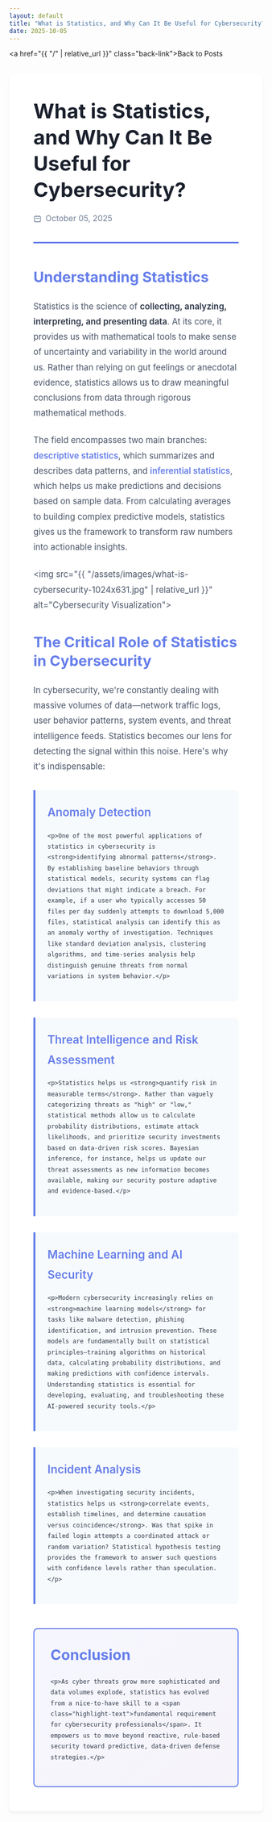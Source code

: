 ```yaml
---
layout: default
title: "What is Statistics, and Why Can It Be Useful for Cybersecurity?"
date: 2025-10-05
---
```


<style>
  @import url('https://fonts.googleapis.com/css2?family=Inter:wght@400;500;600;700&display=swap');

  article {
    font-family: 'Inter', sans-serif;
    background: white;
    border-radius: 0.5rem;
    padding: 3rem;
    margin: 2rem auto;
    max-width: 850px;
    color: #2d3748;
    line-height: 1.8;
    box-shadow: 0 4px 6px rgba(0, 0, 0, 0.05);
  }

  .post-header {
    border-bottom: 3px solid #667eea;
    padding-bottom: 2rem;
    margin-bottom: 3rem;
  }

  article h1 {
    font-size: 2.5rem;
    font-weight: 700;
    color: #1a202c;
    margin: 0 0 1rem 0;
    line-height: 1.3;
  }

  .post-date {
    color: #718096;
    font-size: 1rem;
    display: flex;
    align-items: center;
    gap: 0.5rem;
  }

  article h2 {
    font-size: 1.8rem;
    font-weight: 700;
    color: #667eea;
    margin: 2.5rem 0 1.5rem 0;
    line-height: 1.3;
  }

  article h3 {
    font-size: 1.4rem;
    font-weight: 600;
    color: #4a5568;
    margin: 2rem 0 1rem 0;
  }

  article p {
    margin: 1.5rem 0;
    font-size: 1.05rem;
    color: #4a5568;
  }

  article img {
    width: 100%;
    border-radius: 0.5rem;
    margin: 2rem 0;
    box-shadow: 0 10px 30px rgba(0, 0, 0, 0.1);
    transition: transform 0.3s ease;
  }

  article img:hover {
    transform: scale(1.01);
  }

  .content-section {
    background: #f7fafc;
    border-left: 4px solid #667eea;
    padding: 1.5rem;
    margin: 2rem 0;
    border-radius: 0 0.5rem 0.5rem 0;
  }

  .content-section h3 {
    margin-top: 0;
    color: #667eea;
  }

  .highlight-text {
    color: #667eea;
    font-weight: 600;
  }

  article strong {
    color: #2d3748;
    font-weight: 600;
  }

  .back-link {
    display: inline-flex;
    align-items: center;
    gap: 0.5rem;
    color: #667eea;
    text-decoration: none;
    font-weight: 600;
    font-size: 0.95rem;
    margin-bottom: 2rem;
    padding: 0.75rem 1.5rem;
    background: white;
    border: 2px solid #667eea;
    border-radius: 0.5rem;
    transition: all 0.3s ease;
  }

  .back-link:hover {
    background: #667eea;
    color: white;
    transform: translateX(-5px);
  }

  .back-link::before {
    content: '←';
    font-size: 1.2rem;
  }

  .conclusion {
    background: linear-gradient(135deg, #667eea10, #764ba210);
    border: 2px solid #667eea;
    border-radius: 0.5rem;
    padding: 2rem;
    margin-top: 3rem;
  }

  .conclusion h2 {
    margin-top: 0;
  }

  @media (max-width: 768px) {
    article {
      padding: 2rem 1.5rem;
      margin: 1rem;
    }

    article h1 {
      font-size: 1.8rem;
    }

    article h2 {
      font-size: 1.4rem;
    }

    article h3 {
      font-size: 1.2rem;
    }
  }
</style>

<a href="{{ "/" | relative_url }}" class="back-link">Back to Posts</a>

<article>
  <div class="post-header">
    <h1>What is Statistics, and Why Can It Be Useful for Cybersecurity?</h1>
    <div class="post-date">
      <svg width="16" height="16" fill="none" stroke="currentColor" viewBox="0 0 24 24">
        <path stroke-linecap="round" stroke-linejoin="round" stroke-width="2" d="M8 7V3m8 4V3m-9 8h10M5 21h14a2 2 0 002-2V7a2 2 0 00-2-2H5a2 2 0 00-2 2v12a2 2 0 002 2z"/>
      </svg>
      October 05, 2025
    </div>
  </div>

  <h2>Understanding Statistics</h2>

  <p>Statistics is the science of <strong>collecting, analyzing, interpreting, and presenting data</strong>. At its core, it provides us with mathematical tools to make sense of uncertainty and variability in the world around us. Rather than relying on gut feelings or anecdotal evidence, statistics allows us to draw meaningful conclusions from data through rigorous mathematical methods.</p>

  <p>The field encompasses two main branches: <span class="highlight-text">descriptive statistics</span>, which summarizes and describes data patterns, and <span class="highlight-text">inferential statistics</span>, which helps us make predictions and decisions based on sample data. From calculating averages to building complex predictive models, statistics gives us the framework to transform raw numbers into actionable insights.</p>

  <img src="{{ "/assets/images/what-is-cybersecurity-1024x631.jpg" | relative_url }}" alt="Cybersecurity Visualization">

  <h2>The Critical Role of Statistics in Cybersecurity</h2>

  <p>In cybersecurity, we're constantly dealing with massive volumes of data—network traffic logs, user behavior patterns, system events, and threat intelligence feeds. Statistics becomes our lens for detecting the signal within this noise. Here's why it's indispensable:</p>

  <div class="content-section">
    <h3>Anomaly Detection</h3>

    <p>One of the most powerful applications of statistics in cybersecurity is <strong>identifying abnormal patterns</strong>. By establishing baseline behaviors through statistical models, security systems can flag deviations that might indicate a breach. For example, if a user who typically accesses 50 files per day suddenly attempts to download 5,000 files, statistical analysis can identify this as an anomaly worthy of investigation. Techniques like standard deviation analysis, clustering algorithms, and time-series analysis help distinguish genuine threats from normal variations in system behavior.</p>
  </div>

  <div class="content-section">
    <h3>Threat Intelligence and Risk Assessment</h3>

    <p>Statistics helps us <strong>quantify risk in measurable terms</strong>. Rather than vaguely categorizing threats as "high" or "low," statistical methods allow us to calculate probability distributions, estimate attack likelihoods, and prioritize security investments based on data-driven risk scores. Bayesian inference, for instance, helps us update our threat assessments as new information becomes available, making our security posture adaptive and evidence-based.</p>
  </div>

  <div class="content-section">
    <h3>Machine Learning and AI Security</h3>

    <p>Modern cybersecurity increasingly relies on <strong>machine learning models</strong> for tasks like malware detection, phishing identification, and intrusion prevention. These models are fundamentally built on statistical principles—training algorithms on historical data, calculating probability distributions, and making predictions with confidence intervals. Understanding statistics is essential for developing, evaluating, and troubleshooting these AI-powered security tools.</p>
  </div>

  <div class="content-section">
    <h3>Incident Analysis</h3>

    <p>When investigating security incidents, statistics helps us <strong>correlate events, establish timelines, and determine causation versus coincidence</strong>. Was that spike in failed login attempts a coordinated attack or random variation? Statistical hypothesis testing provides the framework to answer such questions with confidence levels rather than speculation.</p>
  </div>

  <div class="conclusion">
    <h2>Conclusion</h2>

    <p>As cyber threats grow more sophisticated and data volumes explode, statistics has evolved from a nice-to-have skill to a <span class="highlight-text">fundamental requirement for cybersecurity professionals</span>. It empowers us to move beyond reactive, rule-based security toward predictive, data-driven defense strategies.</p>
  </div>
</article>